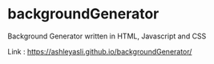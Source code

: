 # backgroundGenerator
Background Generator written in HTML, Javascript and CSS

Link : https://ashleyasli.github.io/backgroundGenerator/
